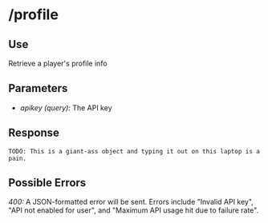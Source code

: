 # /profile

## Use

Retrieve a player's profile info

## Parameters

* _apikey (query):_ The API key

## Response

    TODO: This is a giant-ass object and typing it out on this laptop is a pain.

## Possible Errors

_400:_ A JSON-formatted error will be sent. Errors include "Invalid API key", "API not enabled for user", and "Maximum API usage hit due to failure rate".